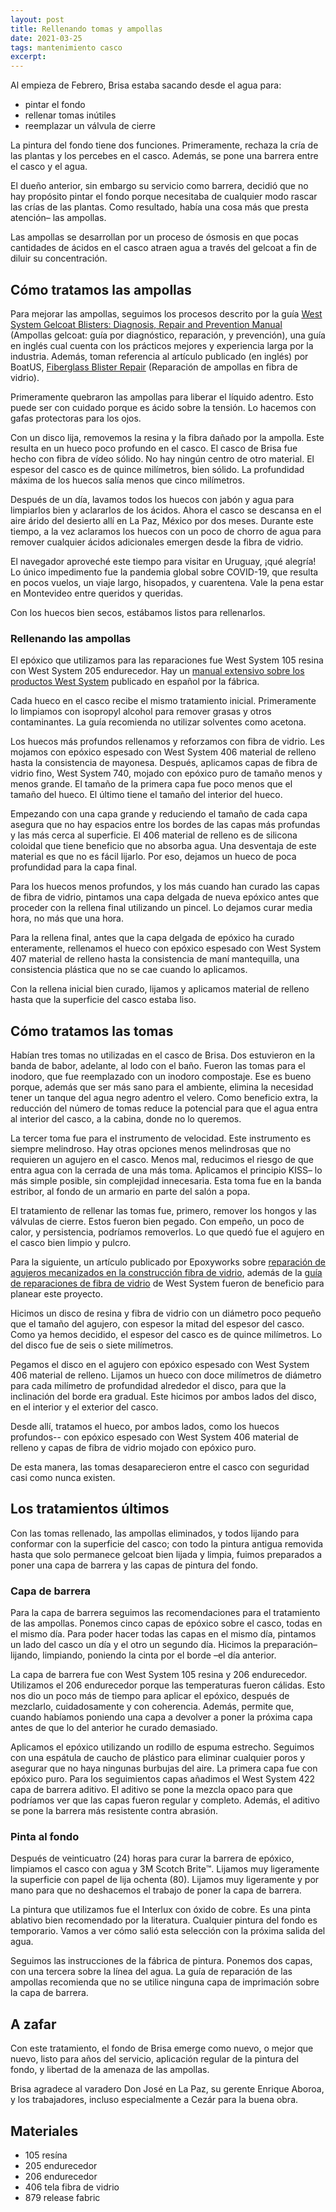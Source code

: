 ```yaml
---
layout: post
title: Rellenando tomas y ampollas
date: 2021-03-25
tags: mantenimiento casco
excerpt:
---
```


Al empieza de Febrero, Brisa estaba sacando desde el agua para:
- pintar el fondo
- rellenar tomas inútiles
- reemplazar un válvula de cierre

La pintura del fondo tiene dos funciones. Primeramente, rechaza la cría de
las plantas y los percebes en el casco. Además, se pone una barrera entre
el casco y el agua.

El dueño anterior, sin embargo su servicio como barrera, decidió que no hay
propósito pintar el fondo porque necesitaba de cualquier modo rascar las crías
de las plantas. Como resultado, había una cosa más que presta atención– las
ampollas.

Las ampollas se desarrollan por un proceso de ósmosis en que pocas cantidades de
ácidos en el casco atraen agua a través del gelcoat a fin de diluir su
concentración.

## Cómo tratamos las ampollas

Para mejorar las ampollas, seguimos los procesos descrito por la guía
[West System Gelcoat Blisters: Diagnosis,
Repair and Prevention Manual][WestRepair]
(Ampollas gelcoat: guía por diagnóstico, reparación, y prevención), una guía
en inglés cual cuenta con los prácticos mejores y experiencia larga por la
industria. Además, toman referencia al artículo publicado (en inglés) por
BoatUS, [Fiberglass Blister Repair][BoatUS] (Reparación de ampollas en
fibra de vidrio).

Primeramente quebraron las ampollas para liberar el líquido
adentro. Esto puede ser con cuidado porque es ácido sobre la tensión. Lo hacemos
con gafas protectoras para los ojos.

Con un disco lija, removemos la resina y la fibra dañado por la ampolla.
Este resulta en un hueco poco profundo en el casco. El casco de Brisa fue
hecho con fibra de vídeo sólido. No hay ningún centro de otro material.
El espesor del casco es de quince milímetros, bien sólido. La profundidad
máxima de los huecos salía menos que cinco milímetros.

Después de un día, lavamos todos los huecos con jabón y agua para
limpiarlos bien y aclararlos de los ácidos. Ahora el casco se descansa
en el aire árido del desierto allí en La Paz, México por dos meses.
Durante este tiempo, a la vez aclaramos los huecos con un poco de chorro de
agua para remover cualquier ácidos adicionales emergen desde la fibra de vidrio.

El navegador aproveché este tiempo para visitar en Uruguay, ¡qué alegría!
Lo único impedimento fue la pandemia global sobre COVID-19, que resulta en
pocos vuelos, un viaje largo, hisopados, y cuarentena. Vale la pena estar
en Montevideo entre queridos y queridas.

Con los huecos bien secos, estábamos listos para rellenarlos.

### Rellenando las ampollas

El epóxico que utilizamos para las reparaciones fue West System 105
resina con West System 205 endurecedor.
Hay un [manual extensivo sobre los productos West System][ManualGougeon]
publicado en español por la fábrica.

Cada hueco en el casco recibe el mismo tratamiento inicial.
Primeramente lo limpiamos
con isopropyl alcohol para remover grasas y otros contaminantes.
La guía recomienda no utilizar solventes como acetona.

Los huecos más profundos rellenamos y reforzamos con fibra de vidrio. Les
mojamos con epóxico espesado con West System 406 material de relleno hasta la
consistencia de mayonesa. Después, aplicamos capas de fibra de vidrio fino,
West System 740, mojado con epóxico puro de tamaño menos y menos grande. El
tamaño de la primera capa fue poco menos que el tamaño del hueco. El último
tiene el tamaño del interior del hueco.

Empezando con una capa grande y reduciendo el tamaño de cada capa asegura que
no hay espacios entre los bordes de las capas más profundas y las más cerca al
superficie. El 406 material de relleno es de silicona coloidal que tiene
beneficio que no absorba agua. Una desventaja de este material es que no es
fácil lijarlo. Por eso, dejamos un hueco de poca profundidad para la capa
final.

Para los huecos menos profundos, y los más cuando han curado las capas
de fibra de vidrio, pintamos una
capa delgada de nueva epóxico antes que proceder con la rellena final
utilizando un pincel. Lo dejamos curar media hora, no más que una hora.

Para la rellena final, antes que la capa delgada de epóxico ha curado
enteramente, rellenamos el hueco con epóxico espesado con West System 407
material de relleno hasta la consistencia de maní mantequilla, una consistencia
plástica que no se cae cuando lo aplicamos.

Con la rellena inicial bien curado, lijamos y aplicamos material de relleno
hasta que la superficie del casco estaba liso.

## Cómo tratamos las tomas

Habían tres tomas no utilizadas en el casco de Brisa. Dos estuvieron en
la banda de babor, adelante, al lodo con el baño. Fueron las tomas para
el inodoro, que fue reemplazado con un inodoro compostaje. Ese es bueno
porque, además que ser más sano para el ambiente, elimina la necesidad tener
un tanque del agua negro adentro el velero. Como beneficio extra, la reducción
del número de tomas reduce la potencial para que el agua entra al interior
del casco, a la cabina, donde no lo queremos.

La tercer toma fue para el instrumento de velocidad. Este instrumento es
siempre melindroso. Hay otras opciones menos melindrosas que no requieren un
agujero en el casco. Menos mal, reducimos el riesgo de que entra agua con la
cerrada de una más toma. Aplicamos el principio KISS– lo más simple posible,
sin complejidad innecesaria. Esta toma fue en la banda estribor, al fondo de un
armario en parte del salón a popa.

El tratamiento de rellenar las tomas fue, primero, remover los hongos y las
válvulas de cierre. Estos fueron bien pegado. Con empeño, un poco de calor,
y persistencia, podríamos removerlos. Lo que quedó fue el agujero en el casco
bien limpio y pulcro.

Para la siguiente, un artículo publicado por Epoxyworks sobre [reparación de
agujeros mecanizados en la construcción fibra de vidrio][Epoxyworks], además
de la [guía de reparaciones de fibra de vidrio][WestFibra] de West System fueron
de beneficio para planear este proyecto.

Hicimos un disco de resina y fibra de vidrio con un diámetro
poco pequeño que el tamaño del agujero, con espesor la mitad del espesor del casco.
Como ya hemos decidido, el espesor del casco es de quince milímetros. Lo del
disco fue de seis o siete milímetros.

Pegamos el disco en el agujero con epóxico espesado con West System 406
material de relleno. Lijamos un hueco con doce milímetros de diámetro para
cada milímetro de profundidad alrededor el disco, para que la inclinación
del borde era gradual. Este hicimos por ambos lados del disco, en el interior
y el exterior del casco.

Desde allí, tratamos el hueco, por ambos lados, como los huecos profundos--
con epóxico espesado con West System 406 material de relleno y
capas de fibra de vidrio mojado con epóxico puro.

De esta manera, las tomas desaparecieron entre el casco con seguridad casi
como nunca existen.

## Los tratamientos últimos

Con las tomas rellenado, las ampollas eliminados, y todos lijando para conformar
con la superficie del casco; con todo la pintura antigua removida hasta que
solo permanece gelcoat bien lijada y limpia, fuimos preparados a poner una
capa de barrera y las capas de pintura del fondo.

### Capa de barrera

Para la capa de barrera seguimos las recomendaciones para el tratamiento de las
ampollas. Ponemos cinco capas de epóxico sobre el casco, todas en el mismo
día.  Para poder hacer todas las capas en el mismo día, pintamos un lado del casco un
día y el otro un segundo día. Hicimos la preparación– lijando, limpiando,
poniendo la cinta por el borde –el día anterior.

La capa de barrera fue con West System 105 resina y 206 endurecedor. Utilizamos
el 206 endurecedor porque las temperaturas fueron cálidas. Esto nos dio un poco más
de tiempo para aplicar el epóxico, después de mezclarlo, cuidadosamente y con coherencia.
Además, permite que, cuando habíamos poniendo una capa a devolver a poner la
próxima capa antes de que lo del anterior he curado demasiado.

Aplicamos el epóxico utilizando un rodillo de espuma estrecho. Seguimos con una
espátula de caucho de plástico para eliminar cualquier poros y asegurar que
no haya ningunas burbujas del aire. La primera capa
fue con epóxico puro. Para los seguimientos capas añadimos el West System
422 capa de barrera aditivo. El aditivo se pone la mezcla opaco para que
podríamos ver que las capas fueron regular y completo. Además, el aditivo
se pone la barrera más resistente contra abrasión.

### Pinta al fondo

Después de veinticuatro (24) horas para curar la barrera de epóxico, limpiamos
el casco con agua y 3M Scotch Brite™️. Lijamos muy ligeramente la superficie con papel
de lija ochenta (80). Lijamos muy ligeramente y por mano para que no deshacemos el trabajo
de poner la capa de barrera.

La pintura que utilizamos fue el Interlux con óxido de cobre. Es una pinta
ablativo bien recomendado por la literatura. Cualquier pintura del fondo es
temporario. Vamos a ver cómo salió esta selección con la próxima
salida del agua.

Seguimos las instrucciones de la fábrica de pintura.
Ponemos dos capas, con una tercera sobre la línea del agua.
La guía de reparación de las ampollas recomienda que no se utilice ninguna capa
de imprimación sobre la capa de barrera.

## A zafar

Con este tratamiento, el fondo de Brisa emerge como nuevo, o mejor que nuevo,
listo para años del servicio, aplicación regular de la pintura del fondo, y
libertad de la amenaza de las ampollas.

Brisa agradece al varadero Don José en La Paz, su gerente Enrique Aboroa,
y los trabajadores, incluso especialmente a Cezár para la buena obra.

## Materiales

- 105 resína
- 205 endurecedor
- 206 endurecedor
- 406 tela fibra de vidrio
- 879 release fabric

[WestRepair]: https://www.westsystem.com/wp-content/uploads/Gelcoat-Blisters-Diagnosis-Repair-and-Prevention.pdf
  "West System reparación de las ampollas (inglés, PDF)"

[WestFibra]: https://www.westsystem.com/wp-content/uploads/Fiberglass-Manual-2015.pdf
  "West System reparación de fibra de vídrio (inglés, PDF)"

[ManualGougeon]: https://www.westsystem.com/wp-content/uploads/South-American-Spanish.pdf
  "Manual del usuario y guía de producto, epóxico West System (PDF)"

[Epoxyworks]: https://www.epoxyworks.com/index.php/repairing-machined-holes-in-fiberglass-2/
  "Repairing machined holes in fiberglass (inglés)"

[KISS]: https://es.wikipedia.org/wiki/Principio_KISS
  "sistemas funcionan mejor si se mantienen simples"

[BoatUS]: https://www.boatus.com/expert-advice/expert-advice-archive/2019/march/blister-repair
  "Fiberglass Blister Repair (inglés)"

